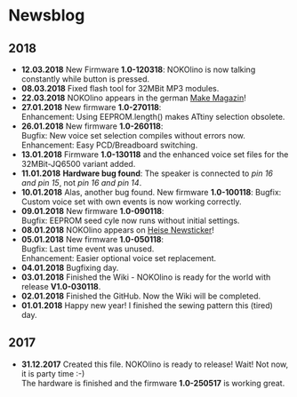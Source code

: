 # Newsblog

## 2018  
* **12.03.2018** New Firmware **1.0-120318**: NOKOlino is now talking constantly while button is pressed.  
* **08.03.2018** Fixed flash tool for 32MBit MP3 modules.  
* **22.03.2018** NOKOlino appears in the german [Make Magazin](https://www.heise.de/select/make/2018/1/1519698748803933)!  
* **27.01.2018** New firmware **1.0-270118**:  
Enhancement: Using EEPROM.length() makes ATtiny selection obsolete.  
* **26.01.2018** New firmware **1.0-260118**:  
Bugfix: New voice set selection compiles without errors now.  
Enhancement: Easy PCD/Breadboard switching.  
* **13.01.2018** Firmware **1.0-130118** and the enhanced voice set files for the 32MBit-JQ6500 variant added.  
* **11.01.2018** **Hardware bug found**: The speaker is connected to *pin 16 and pin 15*, not *pin 16 and pin 14*.   
* **10.01.2018** Alas, another bug found. New firmware **1.0-100118**:
Bugfix: Custom voice set with own events is now working correctly.  
* **09.01.2018** New firmware **1.0-090118**:  
Bugfix: EEPROM seed cyle now runs without initial settings.  
* **08.01.2018** NOKOlino appears on [Heise Newsticker](https://www.heise.de/make/meldung/Nokolino-die-Miniaturausgabe-von-MP3-Monster-Noko-3935030.html)!  
* **05.01.2018** New firmware **1.0-050118**:  
Bugfix: Last time event was unused.  
Enhancement: Easier optional voice set replacement.
* **04.01.2018** Bugfixing day.  
* **03.01.2018** Finished the Wiki - NOKOlino is ready for the world with release **V1.0-030118**.   
* **02.01.2018** Finished the GitHub. Now the Wiki will be completed.  
* **01.01.2018** Happy new year! I finished the sewing pattern this (tired) day.  
  
## 2017
* **31.12.2017** Created this file. NOKOlino is ready to release! Wait! Not now, it is party time :-)  
The hardware is finished and the firmware **1.0-250517** is working great.  
